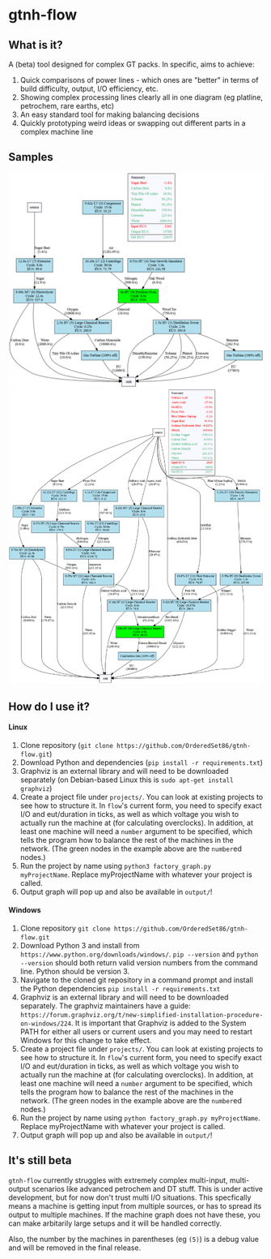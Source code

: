 # gtnh-flow

## What is it?

A (beta) tool designed for complex GT packs. In specific, aims to achieve:

1. Quick comparisons of power lines - which ones are "better" in terms of build difficulty, output, I/O efficiency, etc.
2. Showing complex processing lines clearly all in one diagram (eg platline, petrochem, rare earths, etc)
3. An easy standard tool for making balancing decisions
4. Quickly prototyping weird ideas or swapping out different parts in a complex machine line

## Samples

![Carbon Monoxide/Benzene Power](samples/carbon_monoxide_power.png)
![Simple (non fermented biomass) Cetane Setup](samples/cetane_lcrs_with_sugarbeet.png)

## How do I use it?

#### Linux

1. Clone repository (`git clone https://github.com/OrderedSet86/gtnh-flow.git`)
2. Download Python and dependencies (`pip install -r requirements.txt`)
3. Graphviz is an external library and will need to be downloaded separately (on Debian-based Linux this is `sudo apt-get install graphviz`)
3. Create a project file under `projects/`. You can look at existing projects to see how to structure it. In `flow`'s current form, you need to specify exact I/O and eut/duration in ticks, as well as which voltage you wish to actually run the machine at (for calculating overclocks). In addition, at least one machine will need a `number` argument to be specified, which tells the program how to balance the rest of the machines in the network. (The green nodes in the example above are the `number`ed nodes.)
4. Run the project by name using `python3 factory_graph.py myProjectName`. Replace myProjectName with whatever your project is called.
5. Output graph will pop up and also be available in `output/`!

#### Windows

1. Clone repository `git clone https://github.com/OrderedSet86/gtnh-flow.git`
2. Download Python 3 and install from `https://www.python.org/downloads/windows/`. `pip --version` and `python --version` should both return valid version numbers from the command line. Python should be version 3.
3. Navigate to the cloned git repository in a command prompt and install the Python dependencies `pip install -r requirements.txt`
5. Graphviz is an external library and will need to be downloaded separately. The graphviz maintainers have a guide: `https://forum.graphviz.org/t/new-simplified-installation-procedure-on-windows/224`. It is important that Graphviz is added to the System PATH for either all users or current users and you may need to restart Windows for this change to take effect.
6. Create a project file under `projects/`. You can look at existing projects to see how to structure it. In `flow`'s current form, you need to specify exact I/O and eut/duration in ticks, as well as which voltage you wish to actually run the machine at (for calculating overclocks). In addition, at least one machine will need a `number` argument to be specified, which tells the program how to balance the rest of the machines in the network. (The green nodes in the example above are the `number`ed nodes.)
7. Run the project by name using `python factory_graph.py myProjectName`. Replace myProjectName with whatever your project is called.
8. Output graph will pop up and also be available in `output/`!

## It's still beta
`gtnh-flow` currently struggles with extremely complex multi-input, multi-output scenarios like advanced petrochem and DT stuff. This is under active development, but for now don't trust multi I/O situations. This specfically means a machine is getting input from multiple sources, or has to spread its output to multiple machines. If the machine graph does not have these, you can make arbitarily large setups and it will be handled correctly.

Also, the number by the machines in parentheses (eg `(5)`) is a debug value and will be removed in the final release.
